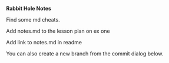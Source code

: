 ****Rabbit Hole Notes****

Find some md cheats.

Add notes.md to the lesson plan on ex one

Add link to notes.md in readme

You can also create a new branch from the commit dialog below.
